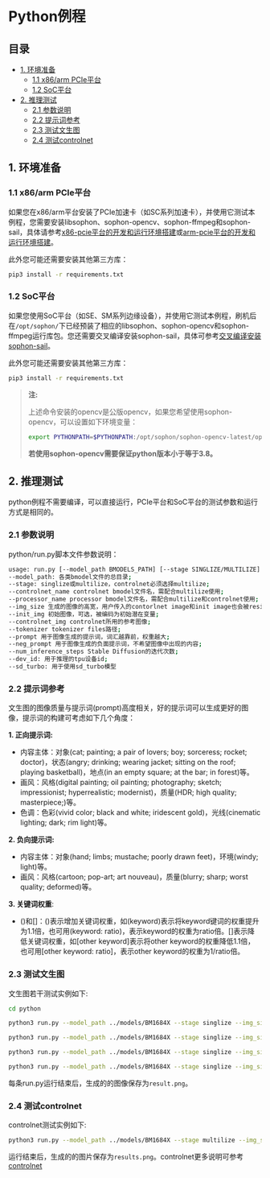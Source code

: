 # Python例程

## 目录

* [1. 环境准备](#1-环境准备)
    * [1.1 x86/arm PCIe平台](#11-x86arm-pcie平台)
    * [1.2 SoC平台](#12-soc平台)
* [2. 推理测试](#2-推理测试)
    * [2.1 参数说明](#21-参数说明)
    * [2.2 提示词参考](#22-提示词参考)
    * [2.3 测试文生图](#23-测试文生图)
    * [2.4 测试controlnet](#24-测试controlnet)

## 1. 环境准备

### 1.1 x86/arm PCIe平台

如果您在x86/arm平台安装了PCIe加速卡（如SC系列加速卡），并使用它测试本例程，您需要安装libsophon、sophon-opencv、sophon-ffmpeg和sophon-sail，具体请参考[x86-pcie平台的开发和运行环境搭建](../../../docs/Environment_Install_Guide.md#3-x86-pcie平台的开发和运行环境搭建)或[arm-pcie平台的开发和运行环境搭建](../../../docs/Environment_Install_Guide.md#5-arm-pcie平台的开发和运行环境搭建)。

此外您可能还需要安装其他第三方库：

```bash
pip3 install -r requirements.txt
```

### 1.2 SoC平台

如果您使用SoC平台（如SE、SM系列边缘设备），并使用它测试本例程，刷机后在`/opt/sophon/`下已经预装了相应的libsophon、sophon-opencv和sophon-ffmpeg运行库包。您还需要交叉编译安装sophon-sail，具体可参考[交叉编译安装sophon-sail](../../../docs/Environment_Install_Guide.md#42-交叉编译安装sophon-sail)。

此外您可能还需要安装其他第三方库：

```bash
pip3 install -r requirements.txt
```

> **注:**
>
> 上述命令安装的opencv是公版opencv，如果您希望使用sophon-opencv，可以设置如下环境变量：
> ```bash
> export PYTHONPATH=$PYTHONPATH:/opt/sophon/sophon-opencv-latest/opencv-python/
> ```
> **若使用sophon-opencv需要保证python版本小于等于3.8。**

## 2. 推理测试

python例程不需要编译，可以直接运行，PCIe平台和SoC平台的测试参数和运行方式是相同的。

### 2.1 参数说明

python/run.py脚本文件参数说明：

```bash
usage: run.py [--model_path BMODELS_PATH] [--stage SINGLIZE/MULTILIZE] [--controlnet_name CONTROLNET_NAME] [--processor_name PROCESSOR_NAME] [--img_size GENERATED_IMAGE_SIZE] [--init_image INIT_IMAGE] [--controlnet_img IMG_FOR_CONTROLNET] [--tokenizer TOKENIZER_FILE] [--prompt PROMPT] [--neg_prompt NEGATIVE_PROMPT] [--num_inference_steps ITERATION_NUMS] [--dev_id DEV_ID]
--model_path: 各类bmodel文件的总目录;
--stage: singlize或multilize，controlnet必须选择multilize;
--controlnet_name controlnet bmodel文件名，需配合multilize使用;
--processor_name processor bmodel文件名，需配合multilize和controlnet使用;
--img_size 生成的图像的高宽，用户传入的contorlnet image和init image也会被resize该尺寸再处理，默认为512,512;
--init_img 初始图像，可选，被编码为初始潜在变量;
--controlnet_img controlnet所用的参考图像;
--tokenizer tokenizer files路径;
--prompt 用于图像生成的提示词，词汇越靠前，权重越大;
--neg_prompt 用于图像生成的负面提示词，不希望图像中出现的内容;
--num_inference_steps Stable Diffusion的迭代次数;
--dev_id: 用于推理的tpu设备id;
--sd_turbo: 用于使用sd_turbo模型
```

### 2.2 提示词参考

文生图的图像质量与提示词(prompt)高度相关，好的提示词可以生成更好的图像，提示词的构建可考虑如下几个角度：

**1. 正向提示词:**

- 内容主体：对象(cat; painting; a pair of lovers; boy; sorceress; rocket; doctor)，状态(angry; drinking; wearing jacket; sitting on the roof; playing basketball)，地点(in an empty square; at the bar; in forest)等。
- 画风：风格(digital painting; oil painting; photography; sketch; impressionist; hyperrealistic; modernist)，质量(HDR; high quality; masterpiece;)等。
- 色调：色彩(vivid color; black and white; iridescent gold)，光线(cinematic lighting; dark; rim light)等。

**2. 负向提示词:**

- 内容主体：对象(hand; limbs; mustache; poorly drawn feet)，环境(windy; light)等。
- 画风：风格(cartoon; pop-art; art nouveau)，质量(blurry; sharp; worst quality; deformed)等。

**3. 关键词权重**:

- ()和[]：()表示增加关键词权重，如(keyword)表示将keyword键词的权重提升为1.1倍，也可用(keyword: ratio)，表示keyword的权重为ratio倍。[]表示降低关键词权重，如[other keyword]表示将other keyword的权重降低1.1倍，也可用[other keyword: ratio]，表示other keyword的权重为1/ratio倍。

### 2.3 测试文生图

文生图若干测试实例如下:

```bash
cd python

python3 run.py --model_path ../models/BM1684X --stage singlize --img_size 512,512 --prompt "a rabbit driking at the bar" --neg_prompt "worst quality" --num_inference_steps 20 --dev_id 0

python3 run.py --model_path ../models/BM1684X --stage singlize --img_size 512,512 --prompt "a powerful mysterious sorceress, casting lightning magic, detailed clothing, digital painting, hyperrealistic, fantasy, Surrealist, upper body, artstation, highly detailed, sharp focus, stunningly beautiful, dystopian" --neg_prompt "worst quality" --num_inference_steps 50 --dev_id 0

python3 run.py --model_path ../models/BM1684X --stage singlize --img_size 512,512 --prompt "best quality, photography, vivid color, young boy, wearing jacket, short hair, sitting on the roof, the background are several tall buildings" --neg_prompt "worst quality" --num_inference_steps 50 --dev_id 0

python3 run.py --model_path ../models/BM1684X --stage singlize --img_size 512,512 --prompt "a cat"  --num_inference_steps 1 --strength 1 --dev_id 0 --neg_prompt None --sd_turbo 1 --guidance_scale 0 #For sd-turbo,must keep num_inference_steps * strength = 1, neg_prompt = None, guidance_scale = 0 and sd_turbo = 1
```

每条run.py运行结束后，生成的的图像保存为`result.png`。

### 2.4 测试controlnet

controlnet测试实例如下:

```bash
python3 run.py --model_path ../models/BM1684X --stage multilize --img_size 512,512 --controlnet_name scribble_controlnet_fp16.bmodel --processor_name scribble_processor_fp16.bmodel --controlnet_img ../pics/scribble.png --prompt "royal chamber with fancy bed" --neg_prompt "worst quality" --num_inference_steps 20 --dev_id 0
```

运行结束后，生成的的图片保存为`results.png`。controlnet更多说明可参考[controlnet](../docs/Export_Controlnet.md)